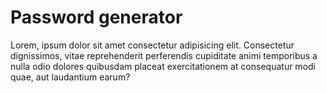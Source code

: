 # Password generator

Lorem, ipsum dolor sit amet consectetur adipisicing elit. Consectetur dignissimos, vitae reprehenderit perferendis cupiditate animi temporibus a nulla odio dolores quibusdam placeat exercitationem at consequatur modi quae, aut laudantium earum?
